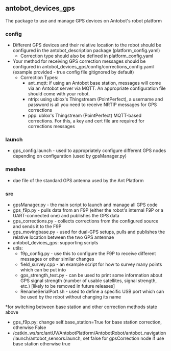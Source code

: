 ## antobot_devices_gps

The package to use and manage GPS devices on Antobot's robot platform

### config

- Different GPS devices and their relative location to the robot should be configured in the antobot_description package (platform_config.yaml)
  - Correction type should also be defined in platform_config.yaml
- Your method for receiving GPS correction messages should be configured in antobot_devices_gps/config/corrections_config.yaml (example provided - true config file gitignored by default)
  - Correction Types:
    - ant_mqtt: if using an Antobot base station, messages will come via an Antobot server via MQTT. An appropriate configuration file should come with your robot.
    - ntrip: using ublox's Thingstream (PointPerfect), a username and password is all you need to receive NRTIP messages for GPS corrections
    - ppp: ublox's Thingstream (PointPerfect) MQTT-based corrections. For this, a key and cert file are required for corrections messages

### launch
- gps_config.launch - used to appropriately configure different GPS nodes depending on configuration (used by gpsManager.py)

### meshes
- dae file of the standard GPS antenna used by the Ant Platform

### src
- gpsManager.py - the main script to launch and manage all GPS code
- gps_f9p.py - pulls data from an F9P (either the robot's internal F9P or a UART-connected one) and publishes the GPS data
- gps_corrections.py - collects corrections from the configured source and sends it to the F9P
- gps_movingbase.py - used for dual-GPS setups, pulls and publishes the relative location between the two GPS antennae
- antobot_devices_gps: supporting scripts
- utils:
  - f9p_config.py - use this to configure the F9P to receive different messages or other similar changes
  - field_survey.cpp - an example script for how to survey many points which can be put into
  - gps_strength_test.py - can be used to print some information about GPS signal strength (number of usable satellites, signal strength, etc.) [likely to be removed in future releases]
  - RenameSerialPort.sh - used to define a specific USB port which can be used by the robot without changing its name

*for switching between base station and other correction methods state above
-  gps_f9p.py: change self.base_station=True for base station correction, otherwise False
- /catkin_ws/src/antUV/AntobotPlatform/AntobotRobot/antobot_navigation/launch/antobot_sensors.launch, set false for gpsCorrection node if use base station otherwise true








